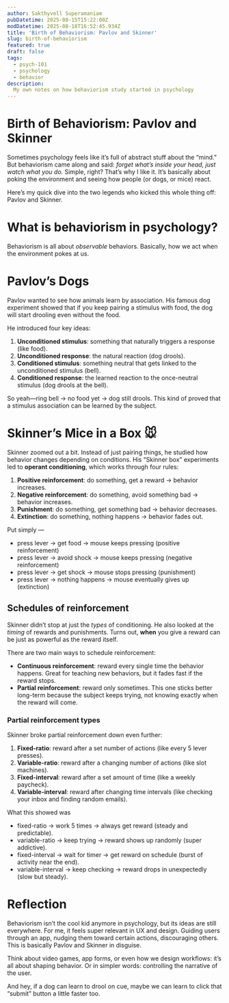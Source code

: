 ```yaml
---
author: Sakthyvell Superamaniam
pubDatetime: 2025-08-15T15:22:00Z
modDatetime: 2025-08-18T16:52:45.934Z
title: 'Birth of Behaviorism: Pavlov and Skinner'
slug: birth-of-behaviorism
featured: true
draft: false
tags:
  - psych-101
  - psychology
  - behavior
description:
  My own notes on how behaviorism study started in psychology
---
```


# Birth of Behaviorism: Pavlov and Skinner  

Sometimes psychology feels like it’s full of abstract stuff about the “mind.” But behaviorism came along and said: *forget what’s inside your head, just watch what you do.* Simple, right? That’s why I like it. It’s basically about poking the environment and seeing how people (or dogs, or mice) react.  

Here’s my quick dive into the two legends who kicked this whole thing off: Pavlov and Skinner.  

# What is behaviorism in psychology?  

Behaviorism is all about *observable* behaviors. Basically, how we act when the environment pokes at us.  

# Pavlov’s Dogs

Pavlov wanted to see how animals learn by association. His famous dog experiment showed that if you keep pairing a stimulus with food, the dog will start drooling even without the food.  

He introduced four key ideas:  

1. **Unconditioned stimulus**: something that naturally triggers a response (like food).  
2. **Unconditioned response**: the natural reaction (dog drools).  
3. **Conditioned stimulus**: something neutral that gets linked to the unconditioned stimulus (bell).  
4. **Conditioned response**: the learned reaction to the once-neutral stimulus (dog drools at the bell).  

So yeah—ring bell → no food yet → dog still drools. This kind of proved that a stimulus association can be learned by the subject. 

# Skinner’s Mice in a Box 🐭  

Skinner zoomed out a bit. Instead of just pairing things, he studied how behavior changes depending on conditions. His “Skinner box” experiments led to **operant conditioning**, which works through four rules:  

1. **Positive reinforcement**: do something, get a reward → behavior increases.  
2. **Negative reinforcement**: do something, avoid something bad → behavior increases.  
3. **Punishment**: do something, get something bad → behavior decreases.  
4. **Extinction**: do something, nothing happens → behavior fades out.  

Put simply — 
- press lever → get food → mouse keeps pressing (positive reinforcement)  
- press lever → avoid shock → mouse keeps pressing (negative reinforcement)  
- press lever → get shock → mouse stops pressing (punishment)  
- press lever → nothing happens → mouse eventually gives up (extinction)  

## Schedules of reinforcement  

Skinner didn’t stop at just the *types* of conditioning. He also looked at the *timing* of rewards and punishments. Turns out, **when** you give a reward can be just as powerful as the reward itself.  

There are two main ways to schedule reinforcement:  

- **Continuous reinforcement**: reward every single time the behavior happens. Great for teaching new behaviors, but it fades fast if the reward stops.  
- **Partial reinforcement**: reward only sometimes. This one sticks better long-term because the subject keeps trying, not knowing exactly when the reward will come.  

### Partial reinforcement types  

Skinner broke partial reinforcement down even further:  

1. **Fixed-ratio**: reward after a set number of actions (like every 5 lever presses).  
2. **Variable-ratio**: reward after a changing number of actions (like slot machines).  
3. **Fixed-interval**: reward after a set amount of time (like a weekly paycheck).  
4. **Variable-interval**: reward after changing time intervals (like checking your inbox and finding random emails).  

What this showed was 
- fixed-ratio → work 5 times → always get reward (steady and predictable).  
- variable-ratio → keep trying → reward shows up randomly (super addictive).  
- fixed-interval → wait for timer → get reward on schedule (burst of activity near the end).  
- variable-interval → keep checking → reward drops in unexpectedly (slow but steady).  

# Reflection  

Behaviorism isn’t the cool kid anymore in psychology, but its ideas are still everywhere. For me, it feels super relevant in UX and design. Guiding users through an app, nudging them toward certain actions, discouraging others. This is basically Pavlov and Skinner in disguise.  

Think about video games, app forms, or even how we design workflows: it’s all about shaping behavior. Or in simpler words: controlling the narrative of the user.  

And hey, if a dog can learn to drool on cue, maybe we can learn to click that “submit” button a little faster too.  